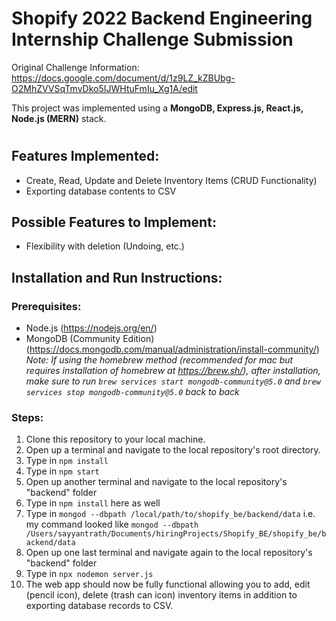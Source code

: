 # Shopify 2022 Backend Engineering Internship Challenge Submission

Original Challenge Information: https://docs.google.com/document/d/1z9LZ_kZBUbg-O2MhZVVSqTmvDko5IJWHtuFmIu_Xg1A/edit

This project was implemented using a __MongoDB, Express.js, React.js, Node.js (MERN)__ stack. 
#
## Features Implemented:

* Create, Read, Update and Delete Inventory Items (CRUD Functionality)
* Exporting database contents to CSV

## Possible Features to Implement:

* Flexibility with deletion (Undoing, etc.)

## Installation and Run Instructions:

### Prerequisites:
* Node.js (https://nodejs.org/en/)
* MongoDB (Community Edition) (https://docs.mongodb.com/manual/administration/install-community/) _Note: If using the homebrew method (recommended for mac but requires installation of homebrew at https://brew.sh/), after installation, make sure to run `brew services start mongodb-community@5.0` and `brew services stop mongodb-community@5.0` back to back_

### Steps:
1) Clone this repository to your local machine.
2) Open up a terminal and navigate to the local repository's root directory.
3) Type in `npm install`
4) Type in `npm start`
5) Open up another terminal and navigate to the local repository's "backend" folder
6) Type in `npm install` here as well
7) Type in `mongod --dbpath /local/path/to/shopify_be/backend/data` i.e. my command looked like `mongod --dbpath /Users/sayyantrath/Documents/hiringProjects/Shopify_BE/shopify_be/backend/data`
8) Open up one last terminal and navigate again to the local repository's "backend" folder
9) Type in `npx nodemon server.js`
10) The web app should now be fully functional allowing you to add, edit (pencil icon), delete (trash can icon) inventory items in addition to exporting database records to CSV.
